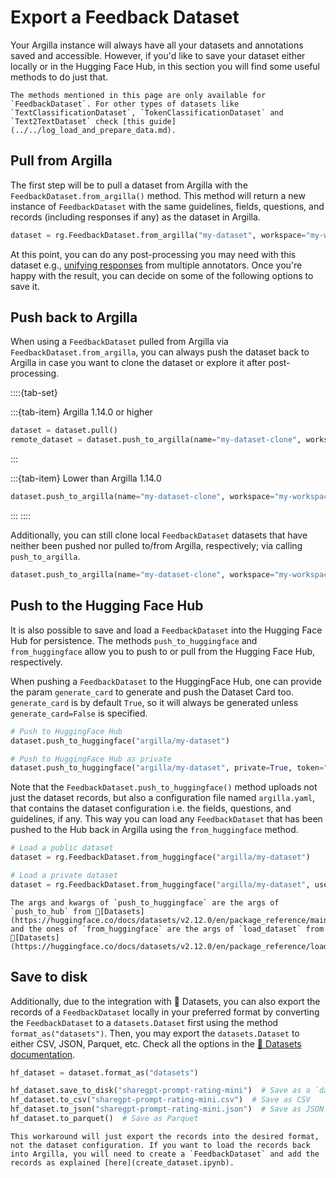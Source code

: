 # Export a Feedback Dataset

Your Argilla instance will always have all your datasets and annotations saved and accessible. However, if you'd like to save your dataset either locally or in the Hugging Face Hub, in this section you will find some useful methods to do just that.

```{note}
The methods mentioned in this page are only available for `FeedbackDataset`. For other types of datasets like `TextClassificationDataset`, `TokenClassificationDataset` and `Text2TextDataset` check [this guide](../../log_load_and_prepare_data.md).
```

## Pull from Argilla

The first step will be to pull a dataset from Argilla with the `FeedbackDataset.from_argilla()` method. This method will return a new instance of `FeedbackDataset` with the same guidelines, fields, questions, and records (including responses if any) as the dataset in Argilla.

```python
dataset = rg.FeedbackDataset.from_argilla("my-dataset", workspace="my-workspace")
```

At this point, you can do any post-processing you may need with this dataset e.g., [unifying responses](collect_responses.ipynb) from multiple annotators. Once you're happy with the result, you can decide on some of the following options to save it.


## Push back to Argilla

When using a `FeedbackDataset` pulled from Argilla via `FeedbackDataset.from_argilla`, you can always push the dataset back to Argilla in case you want to clone the dataset or explore it after post-processing.

::::{tab-set}

:::{tab-item} Argilla 1.14.0 or higher
```python
dataset = dataset.pull()
remote_dataset = dataset.push_to_argilla(name="my-dataset-clone", workspace="my-workspace")
```
:::

:::{tab-item} Lower than Argilla 1.14.0
```python
dataset.push_to_argilla(name="my-dataset-clone", workspace="my-workspace")
```
:::
::::

Additionally, you can still clone local `FeedbackDataset` datasets that have neither been pushed nor pulled to/from Argilla, respectively; via calling `push_to_argilla`.

```python
dataset.push_to_argilla(name="my-dataset-clone", workspace="my-workspace")
```

## Push to the Hugging Face Hub

It is also possible to save and load a `FeedbackDataset` into the Hugging Face Hub for persistence. The methods `push_to_huggingface` and `from_huggingface` allow you to push to or pull from the Hugging Face Hub, respectively.

When pushing a `FeedbackDataset` to the HuggingFace Hub, one can provide the param `generate_card` to generate and push the Dataset Card too. `generate_card` is by default `True`, so it will always be generated unless `generate_card=False` is specified.

```python
# Push to HuggingFace Hub
dataset.push_to_huggingface("argilla/my-dataset")

# Push to HuggingFace Hub as private
dataset.push_to_huggingface("argilla/my-dataset", private=True, token="...")
```

Note that the `FeedbackDataset.push_to_huggingface()` method uploads not just the dataset records, but also a configuration file named `argilla.yaml`, that contains the dataset configuration i.e. the fields, questions, and guidelines, if any. This way you can load any `FeedbackDataset` that has been pushed to the Hub back in Argilla using the `from_huggingface` method.

```python
# Load a public dataset
dataset = rg.FeedbackDataset.from_huggingface("argilla/my-dataset")

# Load a private dataset
dataset = rg.FeedbackDataset.from_huggingface("argilla/my-dataset", use_auth_token=True)
```

```{note}
The args and kwargs of `push_to_huggingface` are the args of `push_to_hub` from 🤗[Datasets](https://huggingface.co/docs/datasets/v2.12.0/en/package_reference/main_classes#datasets.Dataset.push_to_hub), and the ones of `from_huggingface` are the args of `load_dataset` from 🤗[Datasets](https://huggingface.co/docs/datasets/v2.12.0/en/package_reference/loading_methods#datasets.load_dataset).
```

## Save to disk

Additionally, due to the integration with 🤗 Datasets, you can also export the records of a `FeedbackDataset` locally in your preferred format by converting the `FeedbackDataset` to a `datasets.Dataset` first using the method `format_as("datasets")`. Then, you may export the `datasets.Dataset` to either CSV, JSON, Parquet, etc. Check all the options in the [🤗 Datasets documentation](https://huggingface.co/docs/datasets/v2.12.0/en/package_reference/main_classes#datasets.Dataset.save_to_disk).

```python
hf_dataset = dataset.format_as("datasets")

hf_dataset.save_to_disk("sharegpt-prompt-rating-mini")  # Save as a `datasets.Dataset` in the local filesystem
hf_dataset.to_csv("sharegpt-prompt-rating-mini.csv")  # Save as CSV
hf_dataset.to_json("sharegpt-prompt-rating-mini.json")  # Save as JSON
hf_dataset.to_parquet()  # Save as Parquet
```

```{note}
This workaround will just export the records into the desired format, not the dataset configuration. If you want to load the records back into Argilla, you will need to create a `FeedbackDataset` and add the records as explained [here](create_dataset.ipynb).
```
